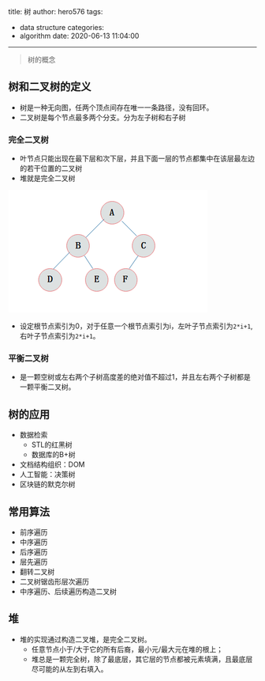 title: 树
author: hero576
tags:
  - data structure
categories:
  - algorithm
date: 2020-06-13 11:04:00
---
> 树的概念
<!--more-->

## 树和二叉树的定义
- 树是一种无向图，任两个顶点间存在唯一一条路径，没有回环。
- 二叉树是每个节点最多两个分支。分为左子树和右子树
### 完全二叉树
- 叶节点只能出现在最下层和次下层，并且下面一层的节点都集中在该层最左边的若干位置的二叉树
- 堆就是完全二叉树

![完全二叉树](/images/pasted-14.png)

- 设定根节点索引为0，对于任意一个根节点索引为i，左叶子节点索引为`2*i+1`,右叶子节点索引为`2*i+1`。

### 平衡二叉树
- 是一颗空树或左右两个子树高度差的绝对值不超过1，并且左右两个子树都是一颗平衡二叉树。

## 树的应用
- 数据检索
  - STL的红黑树
  - 数据库的B+树
- 文档结构组织：DOM
- 人工智能：决策树
- 区块链的默克尔树

## 常用算法
- 前序遍历
- 中序遍历
- 后序遍历
- 层先遍历
- 翻转二叉树
- 二叉树锯齿形层次遍历
- 中序遍历、后续遍历构造二叉树

## 堆
- 堆的实现通过构造二叉堆，是完全二叉树。
  - 任意节点小于/大于它的所有后裔，最小元/最大元在堆的根上；
  - 堆总是一颗完全树，除了最底层，其它层的节点都被元素填满，且最底层尽可能的从左到右填入。
  
  
  
  
  
  
  
  
  
  


